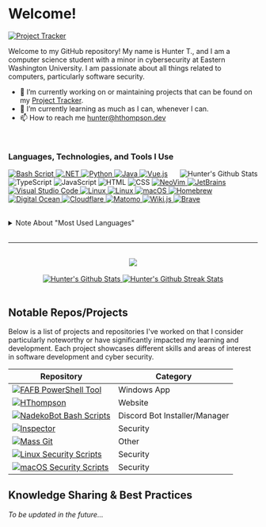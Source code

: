 # Welcome!

[![Project Tracker](https://img.shields.io/badge/-Project%20Tracker-292d3e?style=flat-square&logo=GitHub)](https://wiki.hthompson.dev/en/project-tracker)

Welcome to my GitHub repository! My name is Hunter T., and I am a computer science student with a minor in cybersecurity at Eastern Washington University. I am passionate about all things related to computers, particularly software security.

- 🔭 I’m currently working on or maintaining projects that can be found on my [Project Tracker](https://wiki.hthompson.dev/en/project-tracker).
- 🌱 I’m currently learning as much as I can, whenever I can.
- 📫 How to reach me hunter@hthompson.dev

<br>

### Languages, Technologies, and Tools I Use

<a href="https://github.com/StrangeRanger?tab=repositories&q=&type=&language=&sort=" target="_blank">
    <img
        align="right"
        src="https://github-readme-stats-rust-three-77.vercel.app/api/top-langs/?username=StrangeRanger&layout=compact&theme=nord&langs_count=8&exclude_repo=CTF-Write-Ups,EWU-CSCD,EWU-CSCD371-2023-Winter,EWU-CSCD379-2023-Spring,EWU-CSCD396-2023-Fall,github-readme-stats,github-readme-streak-stats,StrangeRanger"
        alt="Hunter's Github Stats"
    />
</a>

<!--
---- SECTION: Languages
--->

<p>
<!-- Language: Shell -->
<a href="https://github.com/StrangeRanger?tab=repositories&q=&type=&language=shell&sort=" target="_blank">
    <img
        src="https://img.shields.io/badge/-GNU%20Bash-292d3e?style=for-the-badge&amp;logo=GNU%20Bash"
        alt="Bash Script"
    >
</a>
<!-- Language: C# -->
<a href="https://github.com/StrangeRanger?tab=repositories&q=&type=&language=c%23&sort=" target="_blank">
    <img
        src="https://img.shields.io/badge/.NET-292d3e?style=for-the-badge&amp;logo=.NET"
        alt=".NET"
    >
</a>
<!-- Language: Python -->
<a href="https://github.com/StrangeRanger?tab=repositories&q=&type=&language=python&sort=" target="_blank">
    <img src="https://img.shields.io/badge/Python-292d3e?style=for-the-badge&amp;logo=Python" alt="Python">
</a>
<!-- Language: Java -->
<a href="https://github.com/StrangeRanger?tab=repositories&q=&type=&language=java&sort=" target="_blank">
    <img src="https://img.shields.io/badge/Java-292d3e?style=for-the-badge&amp;logo=OpenJDK" alt="Java">
</a>
<!-- Language: VueJS -->
<a href="https://github.com/StrangeRanger?tab=repositories&q=&type=&language=vue&sort=" target="_blank">
    <img src="https://img.shields.io/badge/Vue.js-292d3e?style=for-the-badge&amp;logo=Vue.js" alt="Vue.js">
</a>
<!-- Language: TypeScript -->
<img src="https://img.shields.io/badge/TypeScript-292d3e?style=for-the-badge&amp;logo=TypeScript" alt="TypeScript">
<!-- Language: Javascript -->
<img src="https://img.shields.io/badge/JavaScript-292d3e?style=for-the-badge&amp;logo=JavaScript" alt="JavaScript">
<!-- Language: HTML -->
<img src="https://img.shields.io/badge/HTML-292d3e?style=for-the-badge&amp;logo=HTML5" alt="HTML">
<!-- Language: CSS -->
<img src="https://img.shields.io/badge/CSS-292d3e?style=for-the-badge&amp;logo=CSS3" alt="CSS">
<!--
---- SECTION: Tools
--->
<!-- Tool: NeoVim -->
<a href="https://github.com/neovim/neovim" target="_blank">
    <img src="https://img.shields.io/badge/NeoVim-292d3e?style=for-the-badge&amp;logo=NeoVim" alt="NeoVim">
</a>
<!-- Tool: JetBrains -->
<a href="https://www.jetbrains.com/" target="_blank">
    <img src="https://img.shields.io/badge/JetBrains-292d3e?style=for-the-badge&amp;logo=JetBrains" alt="JetBrains">
</a>
<!-- Tool: Visual Studio Code -->
<a href="https://code.visualstudio.com/" target="_blank">
    <img src="https://img.shields.io/badge/Visual%20Studio%20Code-292d3e?style=for-the-badge&amp;logo=Visual%20Studio%20Code" alt="Visual Studio Code">
</a>
<!--
---- SECTION: Operating Systems
--->
<!-- OS: Linux -->
<a href="https://www.kernel.org/doc/html/latest" target="_blank">
    <img src="https://img.shields.io/badge/Linux-292d3e?style=for-the-badge&amp;logo=Linux" alt="Linux">
</a>
<!-- Linux Distribution: EndeavourOS -->
<a href="https://endeavouros.com/" target="_blank">
    <img src="https://img.shields.io/badge/EndeavourOS-292d3e?style=for-the-badge&amp;logo=endeavouros" alt="Linux">
</a>
<!-- OS: macOS -->
<a href="https://www.apple.com/macos" target="_blank">
    <img src="https://img.shields.io/badge/macOS-292d3e?style=for-the-badge&amp;logo=apple" alt="macOS">
</a>
<!--
---- SECTION: Other
--->
<!-- Package Manager: Homebrew -->
<a href="https://github.com/Homebrew/brew" target="_blank">
    <img src="https://img.shields.io/badge/-Homebrew-292d3e?style=for-the-badge&amp;logo=Homebrew" alt="Homebrew">
</a>
<!-- Cloud Hosting Platform: DigitalOcean -->
<a href="https://m.do.co/c/804853881045" target="_blank">
    <img src="https://img.shields.io/badge/-Digital%20Ocean-292d3e?style=for-the-badge&amp;logo=DigitalOcean" alt="Digital Ocean">
</a>
<!-- Cloud Hosting Platform: Cloudflare -->
<a href="https://www.cloudflare.com/" target="_blank">
    <img src="https://img.shields.io/badge/-Cloudflare-292d3e?style=for-the-badge&amp;logo=Cloudflare" alt="Cloudflare">
</a>
<!-- Analytics Platform: Matomo -->
<a href="https://github.com/matomo-org/matomo" target="_blank">
    <img src="https://img.shields.io/badge/-Matomo-292d3e?style=for-the-badge&amp;logo=Matomo" alt="Matomo">
</a>
<!-- Wiki Platform: Wiki.js -->
<a href="https://github.com/requarks/wiki" target="_blank">
    <img src="https://img.shields.io/badge/-Wiki.js-292d3e?style=for-the-badge&amp;logo=Wiki.js" alt="Wiki.js">
</a>
<!-- Browser: Brave -->
<a href="https://github.com/brave/brave-browser" target="_blank">
    <img src="https://img.shields.io/badge/-Brave-292d3e?style=for-the-badge&amp;logo=Brave" alt="Brave">
</a>
</p>

<br>

<details>
  <summary>Note About "Most Used Languages"</summary>
  <br>
  <p>Below is a list of all the repositories that are excluded (and therefore whose languages are not considered) from the "Most Used Languages" visual:</p>

  <!-- TODO: Add the following repositories:
      - n/a
  -->

| Repository                                                                           | Reason for Exclusion                                                                                                            |
| ------------------------------------------------------------------------------------ | ------------------------------------------------------------------------------------------------------------------------------- |
| [CTF Write Ups](https://github.com/StrangeRanger/CTF-Write-Ups)                      | ~99.9% of the code, such as the docker-based files, are not written by me. Therefore, I do not believe they should be included. |
| [EWU CSCD](https://github.com/StrangeRanger/EWU-CSCD)                                | As none of the code is for a project or school final, rather a class assignments, I do not believe they should be included.     |
| [EWU CSCD 371 2023 Winter](https://github.com/StrangeRanger/EWU-CSCD371-2023-Winter) | As none of the code is for a project or school final, rather a class assignments, I do not believe they should be included.     |
| [EWU CSCD 379 2023 Spring](https://github.com/StrangeRanger/EWU-CSCD379-2023-Spring) | As none of the code is for a project or school final, rather a class assignments, I do not believe they should be included.     |
| [EWU CSCD 396 2023 Fall](https://github.com/StrangeRanger/EWU-CSCD396-2023-Fall)     | As none of the code is for a project or school final, rather a class assignments, I do not believe they should be included.     |
| [Github README Stats](https://github.com/StrangeRanger/github-readme-stats)          | A forked repository that I have not, nor do I plan on, contributing to.                                                         |
| Github Readme Streak Stats                                                           | A cloned repository that I have not, nor do I plan on, contributing to. As a note, this repository is privated.                 |
| [StrangeRanger](https://github.com/StrangeRanger/StrangeRanger)                      | Is not a repository for code, rather, a my profile done in Markdown. More specifically, this file.                              |

</details>

<br>
<hr>
<br>

<div align="center">
  <a href="https://github.com/StrangeRanger">
    <img src="https://github-profile-trophy.vercel.app/?username=StrangeRanger&column=4&theme=nord" >
  </a>
</div>

<br>

<div align="center">
  <a href="https://github.com/StrangeRanger">
    <img float="left" src="https://github-readme-stats-rust-three-77.vercel.app/api?username=StrangeRanger&show_icons=true&theme=nord&count_private=true" alt="Hunter's Github Stats" />
  </a>
  <a href="https://github.com/StrangeRanger">
    <image float="right" src="https://github-readme-streak-stats-omega-bay.vercel.app/?user=StrangeRanger&theme=nord&border_radius=5" alt="Hunter's Github Streak Stats" />
  </a>
</div>

<br>

## Notable Repos/Projects

Below is a list of projects and repositories I've worked on that I consider particularly noteworthy or have significantly impacted my learning and development. Each project showcases different skills and areas of interest in software development and cyber security.

<div align="center">

| Repository                                                                                                                                                                                                   | Category                      |
| ------------------------------------------------------------------------------------------------------------------------------------------------------------------------------------------------------------ | ----------------------------- |
| [![FAFB PowerShell Tool](https://github-readme-stats-rust-three-77.vercel.app/api/pin/?username=StrangeRanger&repo=FAFB-PowerShell-Tool&theme=nord)](https://github.com/StrangeRanger/FAFB-PowerShell-Tool)       | Windows App                   |
| [![HThompson](https://github-readme-stats-rust-three-77.vercel.app/api/pin/?username=StrangeRanger&repo=HThompson&theme=nord)](https://github.com/StrangeRanger/HThompson)                                        | Website                       |
| [![NadekoBot Bash Scripts](https://github-readme-stats-rust-three-77.vercel.app/api/pin/?username=StrangeRanger&repo=NadekoBot-BashScript&theme=nord)](https://github.com/StrangeRanger/NadekoBot-BashScript)     | Discord Bot Installer/Manager |
| [![Inspector](https://github-readme-stats-rust-three-77.vercel.app/api/pin/?username=StrangeRanger&repo=inspector&theme=nord)](https://github.com/StrangeRanger/inspector)                                        | Security                      |
| [![Mass Git](https://github-readme-stats-rust-three-77.vercel.app/api/pin/?username=StrangeRanger&repo=mass-git&theme=nord)](https://github.com/StrangeRanger/mass-git)                                           | Other                         |
| [![Linux Security Scripts](https://github-readme-stats-rust-three-77.vercel.app/api/pin/?username=StrangeRanger&repo=linux-security-scripts&theme=nord)](https://github.com/StrangeRanger/linux-security-scripts) | Security                      |
| [![macOS Security Scripts](https://github-readme-stats-rust-three-77.vercel.app/api/pin/?username=StrangeRanger&repo=macos-security-scripts&theme=nord)](https://github.com/StrangeRanger/macos-security-scripts) | Security                      |

</div>

## Knowledge Sharing & Best Practices

_To be updated in the future..._

<!--
I take pride in sharing knowledge and establishing best practices, whether it's through detailed documentation, configuration guides, or coding style guidelines. Below is a list of resources I've created to help others learn from my experiences and promote efficient, maintainable coding practices. These resources range from code examples and terminal configurations to coding standards and tool configurations.

**Note**: The resources listed here represent a fraction of my entire knowledge base, specifically focusing on content hosted on GitHub. For a comprehensive exploration of my projects, insights, and a repository of valuable resources, I invite you to visit my [Wiki Page](https://wiki.hthompson.dev/). It's more than a showcase; it's a meticulously curated space for anyone looking to dive deeper into my creative pursuits, find inspiration, or gain practical knowledge from my journey in software development and beyond.

<div align="center">

| Resource                                                                                                                                                                                                           | Type             | Description                                                                                                                       |
| ------------------------------------------------------------------------------------------------------------------------------------------------------------------------------------------------------------------ | ---------------- | --------------------------------------------------------------------------------------------------------------------------------- |
| [![Customized Unix Terminal](https://github-readme-stats-puce-eta.vercel.app/api/pin/?username=StrangeRanger&repo=customized-unix-terminal&theme=nord)](https://github.com/StrangeRanger/customized-unix-terminal) | Configurations   | A collection of configurations that I use to modify my terminal's style and behavior, both on my Mac and Linux devices.           |
| [![Bash Style Guide](https://github-readme-stats-puce-eta.vercel.app/api/pin/?username=StrangeRanger&repo=bash-style-guide&theme=nord)](https://github.com/StrangeRanger/bash-style-guide)                         | Coding Standards | A style guide for writing safe, predictable, and portable bash scripts (not sh!).                                                 |
| [![Clang Format (C#)](https://github-readme-stats-puce-eta.vercel.app/api/gist?id=f7f87dd884760f3127adda98d3d4ab14)](https://gist.github.com/StrangeRanger/f7f87dd884760f3127adda98d3d4ab14)                       | Config File      | Clang Format configuration for C#.                                                                                                |
| [![Bash If Statements](https://github-readme-stats-puce-eta.vercel.app/api/gist?id=81de73f08234380053cd130ebd1da832)](https://gist.github.com/StrangeRanger/81de73f08234380053cd130ebd1da832)                      | Code             | Bash script to demonstrate the behavior of if statements when dealing with different types of variables.                          |
| [![Spinning Stick](https://github-readme-stats-puce-eta.vercel.app/api/gist?id=12e9b8292dc0d499a4fea42fdda93c03)](https://gist.github.com/StrangeRanger/12e9b8292dc0d499a4fea42fdda93c03)                          | Code             | Two different methods to create a spinning stick animation in the terminal, mainly when waiting for a process to complete.        |
-->
<!-- TODO: Include https://gist.github.com/StrangeRanger/b8153017fe8195a2d038890e28c9aa63 at some point after updating the gist... -->
<!--
</div>

These resources reflect my commitment to quality, efficiency, and collaboration in software development. I hope they serve as valuable tools for other developers looking to refine their skills and workflows.
-->
